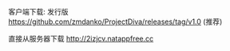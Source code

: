 客户端下载: 发行版 https://github.com/zmdanko/ProjectDiva/releases/tag/v1.0 (推荐)
           
直接从服务器下载   http://2izjcv.natappfree.cc 
